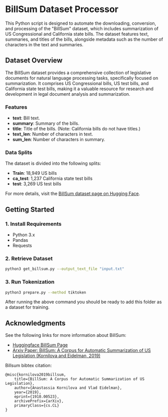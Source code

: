 # BillSum Dataset Processor

This Python script is designed to automate the downloading, conversion, and processing of the "BillSum" dataset, which includes summarization of US Congressional and California state bills. The dataset features text, summaries, and titles of the bills, alongside metadata such as the number of characters in the text and summaries.

## Dataset Overview

The BillSum dataset provides a comprehensive collection of legislative documents for natural language processing tasks, specifically focused on summarization. It comprises US Congressional bills, US test bills, and California state test bills, making it a valuable resource for research and development in legal document analysis and summarization.

### Features

- **text**: Bill text.
- **summary**: Summary of the bills.
- **title**: Title of the bills. (Note: California bills do not have titles.)
- **text_len**: Number of characters in text.
- **sum_len**: Number of characters in summary.

### Data Splits

The dataset is divided into the following splits:

- **Train**: 18,949 US bills
- **ca_test**: 1,237 California state test bills
- **test**: 3,269 US test bills

For more details, visit the [BillSum dataset page on Hugging Face](https://huggingface.co/datasets/billsum).

## Getting Started

### 1. Install Requirements

- Python 3.x
- Pandas
- Requests

### 2. Retrieve Dataset

```bash
python3 get_billsum.py --output_text_file "input.txt"
```

### 3. Run Tokenization

```bash
python3 prepare.py --method tiktoken
```

After running the above command you should be ready to add this folder as a
dataset for training.


## Acknowledgments

See the following links for more information about BillSum:

* [Huggingface BillSum Page](https://huggingface.co/datasets/billsum)
* [Arxiv Paper: BillSum: A Corpus for Automatic Summarization of US Legislation (Kornilova and Eidelman, 2019)](https://arxiv.org/abs/1910.00523)

Billsum bibtex citation:
```
@misc{kornilova2019billsum,
    title={BillSum: A Corpus for Automatic Summarization of US Legislation},
    author={Anastassia Kornilova and Vlad Eidelman},
    year={2019},
    eprint={1910.00523},
    archivePrefix={arXiv},
    primaryClass={cs.CL}
}
```
